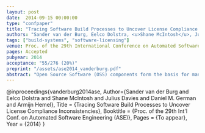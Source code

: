 ```yaml
---
layout: post
date:  2014-09-15 00:00:00
type: "confpaper"
title: "Tracing Software Build Processes to Uncover License Compliance Inconsistencies"
authors: "Sander van der Burg, Eelco Dolstra, <u>Shane McIntosh</u>, Julius Davies, Daniel M. German, and Armijn Hemel"
tags: ["build-systems", "software-licensing"]
venue: Proc. of the 29th International Conference on Automated Software Engineering (ASE)
pages: Accepted
pubyear: 2014
acceptance: "55/276 (20%)"
preprint: "/assets/ase2014_vanderburg.pdf"
abstract: "Open Source Software (OSS) components form the basis for many software systems. While the use of OSS components accelerates development, client systems must comply with the license terms of the OSS components that they use. Failure to do so exposes client system distributors to possible litigation from copyright holders. Yet despite the importance of license compliance, tool support for license compliance assessment is lacking. In this paper, we propose an approach to extract and analyze the Concrete Build Dependency Graph (CBDG) of a software system by tracing system calls that occur at build-time. Through a case study of seven open source systems, we show that the extracted CBDGs: (1) accurately classify sources as included in or excluded from deliverables with 88%-100% precision and 98%-100% recall, and (2) can uncover license compliance inconsistencies in real software systems - two of which prompted code fixes in the CUPS and FFmpeg systems."
---
```

@inproceedings{vanderburg2014ase,
	Author={Sander van der Burg and Eelco Dolstra and Shane McIntosh and Julius Davies and Daniel M. German and Armijn Hemel},
	Title = {Tracing Software Build Processes to Uncover License Compliance Inconsistencies},
	Booktitle = {Proc. of the 29th Int'l Conf. on Automated Software Engineering (ASE)},
	Pages = {To appear},
	Year = {2014}
}
